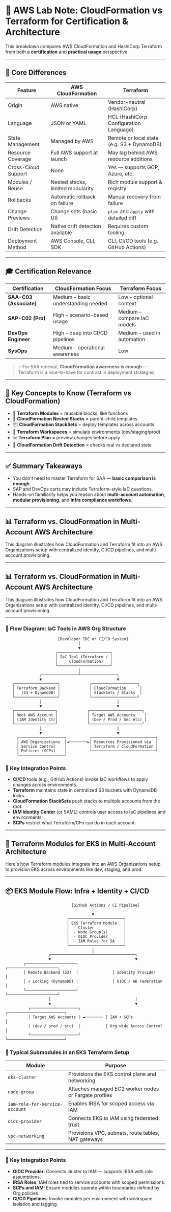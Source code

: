# 🧪 AWS Lab Note: CloudFormation vs Terraform for Certification & Architecture

This breakdown compares AWS CloudFormation and HashiCorp Terraform from both a **certification** and **practical usage** perspective.

---

## 🧩 Core Differences

| Feature              | **AWS CloudFormation**                     | **Terraform**                           |
|----------------------|--------------------------------------------|------------------------------------------|
| Origin               | AWS native                                 | Vendor-neutral (HashiCorp)               |
| Language             | JSON or YAML                               | HCL (HashiCorp Configuration Language)   |
| State Management     | Managed by AWS                             | Remote or local state (e.g. S3 + DynamoDB) |
| Resource Coverage    | Full AWS support at launch                 | May lag behind AWS resource additions    |
| Cross-Cloud Support  | None                                       | Yes — supports GCP, Azure, etc.          |
| Modules / Reuse      | Nested stacks, limited modularity          | Rich module support & registry           |
| Rollbacks            | Automatic rollback on failure              | Manual recovery from failure             |
| Change Previews      | Change sets (basic UI)                     | `plan` and `apply` with detailed diff    |
| Drift Detection      | Native drift detection available           | Requires custom tooling                  |
| Deployment Method    | AWS Console, CLI, SDK                      | CLI, CI/CD tools (e.g. GitHub Actions)   |

---

## 🎓 Certification Relevance

| Certification        | CloudFormation Focus       | Terraform Focus             |
|----------------------|----------------------------|-----------------------------|
| **SAA-C03 (Associate)** | Medium – basic understanding needed | Low – optional context       |
| **SAP-C02 (Pro)**       | High – scenario-based usage       | Medium – compare IaC models  |
| **DevOps Engineer**     | High – deep into CI/CD pipelines  | Medium – used in automation  |
| **SysOps**              | Medium – operational awareness    | Low                          |

> 💡 For SAA renewal, **CloudFormation awareness is enough** — Terraform is a nice-to-have for contrast in deployment strategies.

---

## 🧠 Key Concepts to Know (Terraform vs CloudFormation)

- 🔧 **Terraform Modules** = reusable blocks, like functions
- 🧾 **CloudFormation Nested Stacks** = parent-child templates
- 📦 **CloudFormation StackSets** = deploy templates across accounts
- 📐 **Terraform Workspaces** = simulate environments (dev/staging/prod)
- 📊 **Terraform Plan** = preview changes before apply
- 🧼 **CloudFormation Drift Detection** = checks real vs declared state

---

## ✅ Summary Takeaways

- You don't need to master Terraform for SAA — **basic comparison is enough**.
- SAP and DevOps certs may include Terraform-style IaC questions.
- Hands-on familiarity helps you reason about **multi-account automation**, **modular provisioning**, and **infra compliance workflows**.

---

## 📊 Terraform vs. CloudFormation in Multi-Account AWS Architecture

This diagram illustrates how CloudFormation and Terraform fit into an AWS Organizations setup with centralized identity, CI/CD pipelines, and multi-account provisioning.

---

## 📊 Terraform vs. CloudFormation in Multi-Account AWS Architecture

This diagram illustrates how CloudFormation and Terraform fit into an AWS Organizations setup with centralized identity, CI/CD pipelines, and multi-account provisioning.

---

### 🔁 Flow Diagram: IaC Tools in AWS Org Structure

```
                       [Developer IDE or CI/CD System]
                                │
                                ▼
                      ┌───────────────────────┐
                      │ IaC Tool (Terraform / │
                      │     CloudFormation)   │
                      └───────────────────────┘
                                │
               ┌────────────────┴────────────────┐
               ▼                                 ▼
   ┌───────────────────┐             ┌────────────────────┐
   │ Terraform Backend │             │ CloudFormation      │
   │   (S3 + DynamoDB) │             │ StackSets / Stacks  │
   └───────────────────┘             └────────────────────┘
               │                                 │
               ▼                                 ▼
   ┌──────────────────┐             ┌───────────────────────┐
   │ Root AWS Account │             │ Target AWS Accounts    │
   │ (IAM Identity Ctr│             │ (Dev / Prod / Sec etc) │
   └──────────────────┘             └───────────────────────┘
               │                                 │
               ▼                                 ▼
     ┌────────────────────┐          ┌────────────────────────────┐
     │ AWS Organizations  │◄────────►│ Resources Provisioned via  │
     │ Service Control    │          │ Terraform / CloudFormation │
     │ Policies (SCPs)    │          └────────────────────────────┘
     └────────────────────┘
```

### 🧠 Key Integration Points

- **CI/CD** tools (e.g., GitHub Actions) invoke IaC workflows to apply changes across environments.
- **Terraform** maintains state in centralized S3 buckets with DynamoDB locks.
- **CloudFormation StackSets** push stacks to multiple accounts from the root.
- **IAM Identity Center** (or SAML) controls user access to IaC pipelines and environments.
- **SCPs** restrict what Terraform/CFn can do in each account.

---

## 🧪 Terraform Modules for EKS in Multi-Account Architecture

Here's how Terraform modules integrate into an AWS Organizations setup to provision EKS across environments like dev, staging, and prod.

---

## 📦 EKS Module Flow: Infra + Identity + CI/CD

```
                             [GitHub Actions / CI Pipeline]
                                      │
                                      ▼
                           ┌────────────────────────┐
                           │ EKS Terraform Module   │
                           │  - Cluster             │
                           │  - Node Group(s)       │
                           │  - OIDC Provider       │
                           │  - IAM Roles for SA    │
                           └────────────────────────┘
                                      │
                   ┌──────────────────┴──────────────────┐
                   ▼                                     ▼
        ┌──────────────────────┐               ┌──────────────────────┐
        │ Remote Backend (S3)  │               │ Identity Provider    │
        │ + Locking (DynamoDB) │               │ OIDC / AD Federation │
        └──────────────────────┘               └──────────────────────┘
                   │                                     │
                   ▼                                     ▼
          ┌─────────────────────┐           ┌─────────────────────────┐
          │ Target AWS Accounts │ ◄──────── │ IAM + SCPs              │
          │ (dev / prod / etc)  │           │ Org-wide Access Control │
          └─────────────────────┘           └─────────────────────────┘
```

### 🔧 Typical Submodules in an EKS Terraform Setup

| **Module**                   | **Purpose**                                          |
|-----------------------------|------------------------------------------------------|
| `eks-cluster`               | Provisions the EKS control plane and networking      |
| `node-group`                | Attaches managed EC2 worker nodes or Fargate profiles|
| `iam-role-for-service-account` | Enables IRSA for scoped access via IAM            |
| `oidc-provider`             | Connects EKS to IAM using federated trust            |
| `vpc-networking`            | Provisions VPC, subnets, route tables, NAT gateways |

---

### 🔐 Key Integration Points

- **OIDC Provider**: Connects cluster to IAM — supports IRSA with role assumptions.
- **IRSA Roles**: IAM roles tied to service accounts with scoped permissions.
- **SCPs and IAM**: Ensure modules operate within boundaries defined by Org policies.
- **CI/CD Pipelines**: Invoke modules per environment with workspace isolation and tagging.





